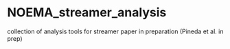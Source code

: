 # NOEMA_streamer_analysis
collection of analysis tools for streamer paper in preparation (Pineda et al. in prep)
